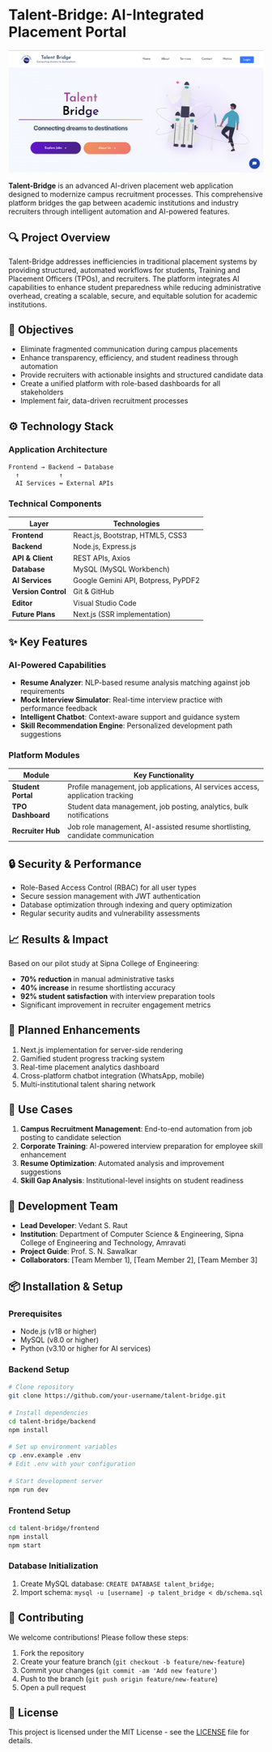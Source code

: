 # Talent-Bridge: AI-Integrated Placement Portal

![Project Banner](https://raw.githubusercontent.com/VEDANTSUNILRAUT/talent-bridge/main/frontend/public/Banner.png)


**Talent-Bridge** is an advanced AI-driven placement web application designed to modernize campus recruitment processes. This comprehensive platform bridges the gap between academic institutions and industry recruiters through intelligent automation and AI-powered features.

## 🔍 Project Overview

Talent-Bridge addresses inefficiencies in traditional placement systems by providing structured, automated workflows for students, Training and Placement Officers (TPOs), and recruiters. The platform integrates AI capabilities to enhance student preparedness while reducing administrative overhead, creating a scalable, secure, and equitable solution for academic institutions.

## 🎯 Objectives

- Eliminate fragmented communication during campus placements
- Enhance transparency, efficiency, and student readiness through automation
- Provide recruiters with actionable insights and structured candidate data
- Create a unified platform with role-based dashboards for all stakeholders
- Implement fair, data-driven recruitment processes

## ⚙️ Technology Stack

### Application Architecture
```
Frontend → Backend → Database
  ↑           ↑
  AI Services ↔ External APIs
```

### Technical Components
| Layer               | Technologies                          |
|---------------------|---------------------------------------|
| **Frontend**        | React.js, Bootstrap, HTML5, CSS3      |
| **Backend**         | Node.js, Express.js                   |
| **API & Client**    | REST APIs, Axios                      |
| **Database**        | MySQL (MySQL Workbench)               |
| **AI Services**     | Google Gemini API, Botpress, PyPDF2   |
| **Version Control** | Git & GitHub                          |
| **Editor**          | Visual Studio Code                    |
| **Future Plans**    | Next.js (SSR implementation)          |

## ✨ Key Features

### AI-Powered Capabilities
- **Resume Analyzer**: NLP-based resume analysis matching against job requirements
- **Mock Interview Simulator**: Real-time interview practice with performance feedback
- **Intelligent Chatbot**: Context-aware support and guidance system
- **Skill Recommendation Engine**: Personalized development path suggestions

### Platform Modules
| Module               | Key Functionality                                                                 |
|----------------------|-----------------------------------------------------------------------------------|
| **Student Portal**   | Profile management, job applications, AI services access, application tracking    |
| **TPO Dashboard**    | Student data management, job posting, analytics, bulk notifications               |
| **Recruiter Hub**    | Job role management, AI-assisted resume shortlisting, candidate communication     |

## 🔒 Security & Performance
- Role-Based Access Control (RBAC) for all user types
- Secure session management with JWT authentication
- Database optimization through indexing and query optimization
- Regular security audits and vulnerability assessments

## 📈 Results & Impact
Based on our pilot study at Sipna College of Engineering:
- **70% reduction** in manual administrative tasks
- **40% increase** in resume shortlisting accuracy
- **92% student satisfaction** with interview preparation tools
- Significant improvement in recruiter engagement metrics

## 🚀 Planned Enhancements
1. Next.js implementation for server-side rendering
2. Gamified student progress tracking system
3. Real-time placement analytics dashboard
4. Cross-platform chatbot integration (WhatsApp, mobile)
5. Multi-institutional talent sharing network

## 🧪 Use Cases
1. **Campus Recruitment Management**: End-to-end automation from job posting to candidate selection
2. **Corporate Training**: AI-powered interview preparation for employee skill enhancement
3. **Resume Optimization**: Automated analysis and improvement suggestions
4. **Skill Gap Analysis**: Institutional-level insights on student readiness

## 👥 Development Team
- **Lead Developer**: Vedant S. Raut
- **Institution**: Department of Computer Science & Engineering, Sipna College of Engineering and Technology, Amravati
- **Project Guide**: Prof. S. N. Sawalkar
- **Collaborators**: [Team Member 1], [Team Member 2], [Team Member 3]

## 📦 Installation & Setup

### Prerequisites
- Node.js (v18 or higher)
- MySQL (v8.0 or higher)
- Python (v3.10 or higher for AI services)

### Backend Setup
```bash
# Clone repository
git clone https://github.com/your-username/talent-bridge.git

# Install dependencies
cd talent-bridge/backend
npm install

# Set up environment variables
cp .env.example .env
# Edit .env with your configuration

# Start development server
npm run dev
```

### Frontend Setup
```bash
cd talent-bridge/frontend
npm install
npm start
```

### Database Initialization
1. Create MySQL database: `CREATE DATABASE talent_bridge;`
2. Import schema: `mysql -u [username] -p talent_bridge < db/schema.sql`

## 🤝 Contributing
We welcome contributions! Please follow these steps:
1. Fork the repository
2. Create your feature branch (`git checkout -b feature/new-feature`)
3. Commit your changes (`git commit -am 'Add new feature'`)
4. Push to the branch (`git push origin feature/new-feature`)
5. Open a pull request

## 📄 License
This project is licensed under the MIT License - see the [LICENSE](LICENSE) file for details.
